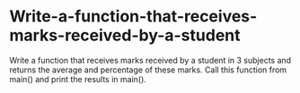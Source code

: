 # Write-a-function-that-receives-marks-received-by-a-student
Write a function that receives marks received by a student in 3 subjects and returns the average and percentage of these marks. Call this function from main() and print the results in main().
